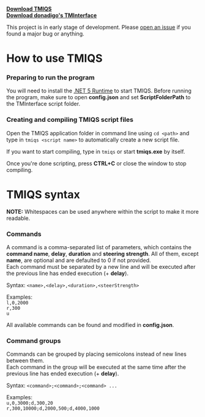 **[Download TMIQS](https://github.com/phob144/TMInterfaceQuickScript/releases)**  
**[Download donadigo's TMInterface](https://donadigo.github.io/tminterface)**

This project is in early stage of development. Please [open an issue](https://github.com/phob144/TMInterfaceQuickScript/issues/new) if you found a major bug or anything.  

# How to use TMIQS

### Preparing to run the program
You will need to install the [.NET 5 Runtime](https://dotnet.microsoft.com/download/dotnet/5.0) to start TMIQS. Before running the program, make sure to open **config.json** and set **ScriptFolderPath** to the TMInterface script folder.

### Creating and compiling TMIQS script files
Open the TMIQS application folder in command line using `cd <path>` and type in `tmiqs <script name>` to automatically create a new script file.

If you want to start compiling, type in `tmiqs` or start **tmiqs.exe** by itself.

Once you're done scripting, press **CTRL+C** or close the window to stop compiling.

# TMIQS syntax

**NOTE:** Whitespaces can be used anywhere within the script to make it more readable.

### Commands
A command is a comma-separated list of parameters, which contains the **command name**, **delay**, **duration** and **steering strength**. All of them, except **name**, are optional and are defaulted to 0 if not provided.  
Each command must be separated by a new line and will be executed after the previous line has ended execution (+ **delay**).

Syntax: `<name>,<delay>,<duration>,<steerStrength>`

Examples:  
`l,0,2000`  
`r,300`  
`u`

All available commands can be found and modified in **config.json**.

### Command groups
Commands can be grouped by placing semicolons instead of new lines between them.  
Each command in the group will be executed at the same time after the previous line has ended execution (+ **delay**).

Syntax: `<command>;<command>;<command> ...`

Examples:  
`u,0,3000;d,300,20`  
`r,300,10000;d,2000,500;d,4000,1000`

